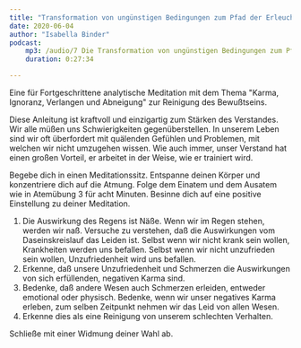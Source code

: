 ```yaml
---
title: "Transformation von ungünstigen Bedingungen zum Pfad der Erleuchtung"
date: 2020-06-04
author: "Isabella Binder"
podcast:
    mp3: /audio/7 Die Transformation von ungünstigen Bedingungen zum Pfad der Erleuchtung.mp3
    duration: 0:27:34

---
```


Eine für Fortgeschrittene analytische Meditation mit dem Thema "Karma, Ignoranz, Verlangen und Abneigung" zur Reinigung des Bewußtseins.

Diese Anleitung ist kraftvoll und einzigartig zum Stärken des Verstandes. Wir alle müßen uns Schwierigkeiten gegenüberstellen. In unserem Leben sind wir oft überfordert mit quälenden Gefühlen und Problemen, mit welchen wir nicht umzugehen wissen. Wie auch immer, unser Verstand hat einen großen Vorteil, er arbeitet in der Weise, wie er trainiert wird.


Begebe dich in einen Meditationssitz. Entspanne deinen Körper und konzentriere dich auf die Atmung. Folge dem Einatem und dem Ausatem wie in Atemübung 3 für acht Minuten.
Besinne dich auf eine positive Einstellung zu deiner Meditation.

1.	Die Auswirkung des Regens ist Näße. Wenn wir im Regen stehen, werden wir naß. Versuche zu verstehen, daß die Auswirkungen vom Daseinskreislauf das Leiden ist. Selbst wenn wir nicht krank sein wollen, Krankheiten werden uns befallen. Selbst wenn wir nicht unzufrieden sein wollen, Unzufriedenheit wird uns befallen.
2.	Erkenne, daß unsere Unzufriedenheit und Schmerzen die Auswirkungen von sich erfüllenden, negativen Karma sind.
3.	Bedenke, daß andere Wesen auch Schmerzen erleiden, entweder emotional oder physisch. Bedenke, wenn wir unser negatives Karma erleben, zum selben Zeitpunkt nehmen wir das Leid von allen Wesen.
4.	Erkenne dies als eine Reinigung von unserem schlechten Verhalten.

Schließe mit einer Widmung deiner Wahl ab.

